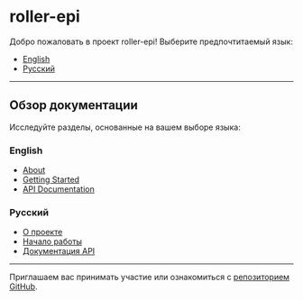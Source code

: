 

# roller-epi

Добро пожаловать в проект roller-epi! Выберите предпочтитаемый язык:

- [English](../index.md)
- [Русский](ru/home.md)

---

## Обзор документации

Исследуйте разделы, основанные на вашем выборе языка:

### English
- [About](en/about.md)
- [Getting Started](en/getting_started.md)
- [API Documentation](en/api.md)

### Русский
- [О проекте](ru/about.md)
- [Начало работы](ru/getting_started.md)
- [Документация API](ru/api.md)

---

Приглашаем вас принимать участие или ознакомиться с [репозиторием GitHub](https://github.com/laplasd/roller-epi).

